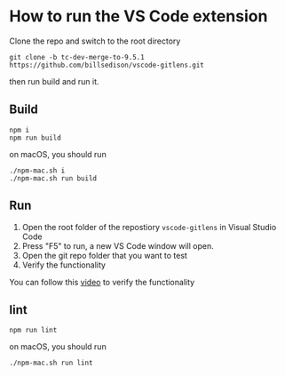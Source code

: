 # How to run the VS Code extension

Clone the repo and switch to the root directory
```
git clone -b tc-dev-merge-to-9.5.1 https://github.com/billsedison/vscode-gitlens.git
```
then run build and run it.

## Build

```
npm i
npm run build
```

on macOS, you should run

```
./npm-mac.sh i
./npm-mac.sh run build
```

## Run

1) Open the root folder of the repostiory `vscode-gitlens` in Visual Studio Code
2) Press "F5" to run, a new VS Code window will open.
3) Open the git repo folder that you want to test
5) Verify the functionality

You can follow this [video](https://youtu.be/ZRhI_lumzAg) to verify the functionality

## lint
```
npm run lint
```

on macOS, you should run

```
./npm-mac.sh run lint
```
